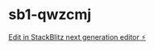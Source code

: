 # sb1-qwzcmj

[Edit in StackBlitz next generation editor ⚡️](https://stackblitz.com/~/github.com/AliAtabani/sb1-qwzcmj)
